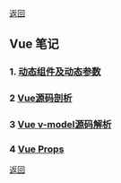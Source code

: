 [返回](../../README.md)

## Vue 笔记

### 1. [动态组件及动态参数](./dynamicParam.md)

### 2 [Vue源码剖析](./vueSourceCode.md)

### 3 [Vue v-model源码解析](./vueVmodel.md)

### 4 [Vue Props](./vue-props.md)

[返回](../../README.md)
